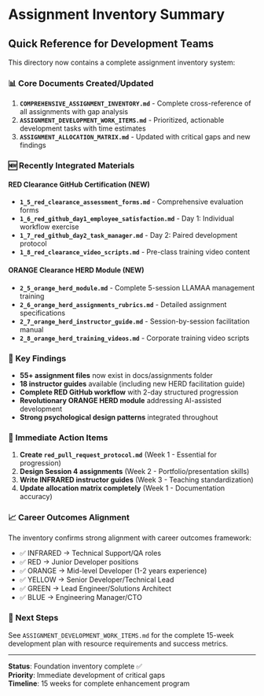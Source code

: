 # Assignment Inventory Summary
## Quick Reference for Development Teams

This directory now contains a complete assignment inventory system:

### 📊 Core Documents Created/Updated

1. **`COMPREHENSIVE_ASSIGNMENT_INVENTORY.md`** - Complete cross-reference of all assignments with gap analysis
2. **`ASSIGNMENT_DEVELOPMENT_WORK_ITEMS.md`** - Prioritized, actionable development tasks with time estimates  
3. **`ASSIGNMENT_ALLOCATION_MATRIX.md`** - Updated with critical gaps and new findings

### 🆕 Recently Integrated Materials

#### RED Clearance GitHub Certification (NEW)
- **`1_5_red_clearance_assessment_forms.md`** - Comprehensive evaluation forms
- **`1_6_red_github_day1_employee_satisfaction.md`** - Day 1: Individual workflow exercise
- **`1_7_red_github_day2_task_manager.md`** - Day 2: Paired development protocol
- **`1_8_red_clearance_video_scripts.md`** - Pre-class training video content

#### ORANGE Clearance HERD Module (NEW)
- **`2_5_orange_herd_module.md`** - Complete 5-session LLAMAA management training
- **`2_6_orange_herd_assignments_rubrics.md`** - Detailed assignment specifications
- **`2_7_orange_herd_instructor_guide.md`** - Session-by-session facilitation manual
- **`2_8_orange_herd_training_videos.md`** - Corporate training video scripts

### 🎯 Key Findings

- **55+ assignment files** now exist in docs/assignments folder
- **18 instructor guides** available (including new HERD facilitation guide)
- **Complete RED GitHub workflow** with 2-day structured progression
- **Revolutionary ORANGE HERD module** addressing AI-assisted development
- **Strong psychological design patterns** integrated throughout

### 🚨 Immediate Action Items

1. **Create `red_pull_request_protocol.md`** (Week 1 - Essential for progression)
2. **Design Session 4 assignments** (Week 2 - Portfolio/presentation skills)
3. **Write INFRARED instructor guides** (Week 3 - Teaching standardization)
4. **Update allocation matrix completely** (Week 1 - Documentation accuracy)

### 📈 Career Outcomes Alignment

The inventory confirms strong alignment with career outcomes framework:
- ✅ INFRARED → Technical Support/QA roles
- ✅ RED → Junior Developer positions  
- ✅ ORANGE → Mid-level Developer (1-2 years experience)
- ✅ YELLOW → Senior Developer/Technical Lead
- ✅ GREEN → Lead Engineer/Solutions Architect  
- ✅ BLUE → Engineering Manager/CTO

### 🔄 Next Steps

See `ASSIGNMENT_DEVELOPMENT_WORK_ITEMS.md` for the complete 15-week development plan with resource requirements and success metrics.

---

**Status**: Foundation inventory complete ✅  
**Priority**: Immediate development of critical gaps  
**Timeline**: 15 weeks for complete enhancement program